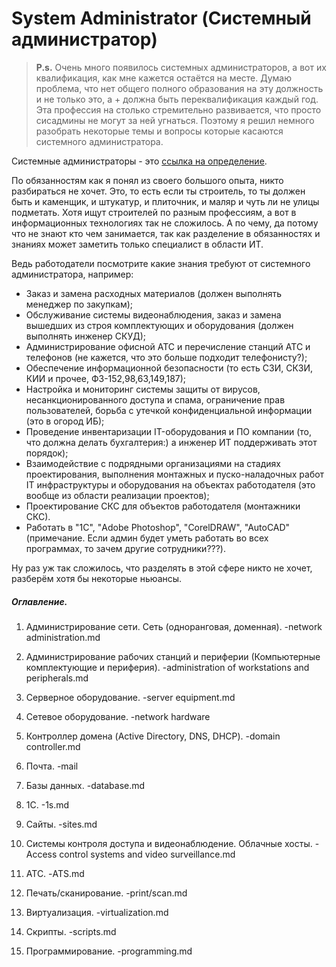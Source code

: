 # System Administrator (Системный администратор)

> **P.s.** Очень много появилось системных администраторов, а вот их квалификация, как мне кажется остаётся на месте. Думаю проблема, что нет общего полного образования на эту должность и не только это, а + должна быть переквалификация каждый год. Эта профессия на столько стремительно развивается, что просто сисадмины не могут за ней угнаться.
Поэтому я решил немного разобрать некоторые темы и вопросы которые касаются системного администратора.

Системные администраторы - это [ссылка на определение](https://ru.wikipedia.org/wiki/Системный_администратор).

По обязанностям как я понял из своего большого опыта, никто разбираться не хочет. Это, то есть если ты строитель, то ты должен быть и каменщик, и штукатур, и плиточник, и маляр и чуть ли не улицы подметать. Хотя ищут строителей по разным профессиям, а вот в информационных технологиях так не сложилось. 
А по чему, да потому что не знают кто чем занимается, так как разделение в обязанностях и знаниях может заметить только специалист в области ИТ.

Ведь работодатели посмотрите какие знания требуют от системного администратора, например:
- Заказ и замена расходных материалов (должен выполнять менеджер по закупкам);
- Обслуживание системы видеонаблюдения, заказ и замена вышедших из строя комплектующих и оборудования (должен выполнять инженер СКУД);
- Администрирование офисной АТС и перечисление станций АТС и телефонов (не кажется, что это больше подходит телефонисту?);
- Обеспечение информационной безопасности (то есть СЗИ, СКЗИ, КИИ и прочее, ФЗ-152,98,63,149,187);
- Настройка и мониторинг системы защиты от вирусов, несанкционированного доступа и спама, ограничение прав пользователей, борьба с утечкой конфиденциальной информации (это в огород ИБ);
- Проведение инвентаризации IT-оборудования и ПО компании (то, что должна делать бухгалтерия:) а инженер ИТ поддерживать этот порядок);
- Взаимодействие с подрядными организациями на стадиях проектирования, выполнения монтажных и пуско-наладочных работ IT инфраструктуры и оборудования на объектах работодателя (это вообще из области реализации проектов);
- Проектирование СКС для объектов работодателя (монтажники СКС).
- Работать в "1С", "Adobe Photoshop", "CorelDRAW", "AutoCAD" (примечание. Если админ будет уметь работать во всех программах, то зачем другие сотрудники???).

Ну раз уж так сложилось, что разделять в этой сфере никто не хочет, разберём хотя бы некоторые ньюансы. 

##### Оглавление.
1. Администрирование сети. Сеть (одноранговая, доменная). -network administration.md

2. Администрирование рабочих станций и периферии (Компьютерные комплектующие и периферия). -administration of workstations and peripherals.md

3. Серверное оборудование. -server equipment.md

4. Сетевое оборудование. -network hardware

5. Контроллер домена (Active Directory, DNS, DHCP). -domain controller.md

6. Почта. -mail

7. Базы данных. -database.md

8. 1C. -1s.md

9. Сайты. -sites.md

10. Системы контроля доступа и видеонаблюдение. Облачные хосты. -Access control systems and video surveillance.md

11. АТС. -ATS.md

12. Печать/сканирование. -print/scan.md

13. Виртуализация. -virtualization.md

14. Скрипты. -scripts.md

15. Программирование. -programming.md




